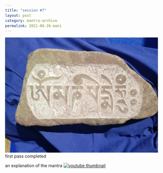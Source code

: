 ```yaml
---
title: "session #7"
layout: post
category: mantra-archive
permalink: 2021-08-26-mani
---
```


![stone10](/assets/images/mani/mani10/stone10.jpg)
first pass completed


an explanation of the mantra
<a href="https://youtu.be/41yKtISMzus">
    <img src="https://img.youtube.com/vi/41yKtISMzus/0.jpg" alt="youtube thumbnail" />
</a>
